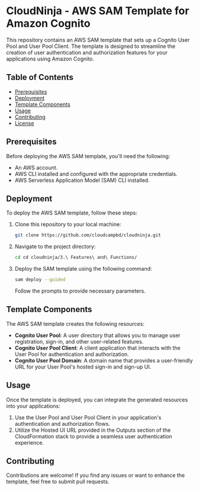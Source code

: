 # CloudNinja - AWS SAM Template for Amazon Cognito

This repository contains an AWS SAM template that sets up a Cognito User Pool and User Pool Client. The template is designed to streamline the creation of user authentication and authorization features for your applications using Amazon Cognito.

## Table of Contents

- [Prerequisites](#prerequisites)
- [Deployment](#deployment)
- [Template Components](#template-components)
- [Usage](#usage)
- [Contributing](#contributing)
- [License](#license)

## Prerequisites

Before deploying the AWS SAM template, you'll need the following:

- An AWS account.
- AWS CLI installed and configured with the appropriate credentials.
- AWS Serverless Application Model (SAM) CLI installed.

## Deployment

To deploy the AWS SAM template, follow these steps:

1. Clone this repository to your local machine:

   ```sh
   git clone https://github.com/cloudcampbd/cloudninja.git
   ```

2. Navigate to the project directory:

   ```sh
   cd cd cloudninja/3.\ Features\ and\ Functions/
   ```

3. Deploy the SAM template using the following command:

   ```sh
   sam deploy --guided
   ```

   Follow the prompts to provide necessary parameters.

## Template Components

The AWS SAM template creates the following resources:

- **Cognito User Pool**: A user directory that allows you to manage user registration, sign-in, and other user-related features.
- **Cognito User Pool Client**: A client application that interacts with the User Pool for authentication and authorization.
- **Cognito User Pool Domain**: A domain name that provides a user-friendly URL for your User Pool's hosted sign-in and sign-up UI.

## Usage

Once the template is deployed, you can integrate the generated resources into your applications:

1. Use the User Pool and User Pool Client in your application's authentication and authorization flows.
2. Utilize the Hosted UI URL provided in the Outputs section of the CloudFormation stack to provide a seamless user authentication experience.

## Contributing

Contributions are welcome! If you find any issues or want to enhance the template, feel free to submit pull requests.
